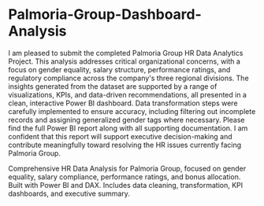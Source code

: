 # Palmoria-Group-Dashboard-Analysis
I am pleased to submit the completed Palmoria Group HR Data Analytics Project. This analysis addresses critical organizational concerns, with a focus on gender equality, salary structure, performance ratings, and regulatory compliance across the company's three regional divisions.
The insights generated from the dataset are supported by a range of visualizations, KPIs, and data-driven recommendations, all presented in a clean, interactive Power BI dashboard. Data transformation steps were carefully implemented to ensure accuracy, including filtering out incomplete records and assigning generalized gender tags where necessary.
Please find the full Power BI report along with all supporting documentation. I am confident that this report will support executive decision-making and contribute meaningfully toward resolving the HR issues currently facing Palmoria Group.

Comprehensive HR Data Analysis for Palmoria Group, focused on gender equality, salary compliance, performance ratings, and bonus allocation. Built with Power BI and DAX. Includes data cleaning, transformation, KPI dashboards, and executive summary.
